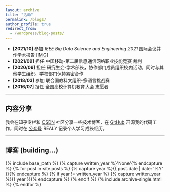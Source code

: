 ```yaml
---
layout: archive
title: "活动"
permalink: /blogs/
author_profile: true
redirect_from:
  - /wordpress/blog-posts/
---
```

<!-- {% if author.googlescholar %}
  You can also find my articles on <u><a href="{{author.googlescholar}}">my Google Scholar profile</a>.</u>
{% endif %}
{% include base_path %}
{% for post in site.publications reversed %}
  {% include archive-single.html %}
{% endfor %} -->



* **[2021/10]** 参加 *IEEE Big Data Science and Engineering 2021* 国际会议并作学术报告 <a href="/images/bigdatase_yy.jpg">[IMG]</a>
* **[2021/09]** 担任 中国移动-第二届信息通信网络职业技能竞赛 裁判
* **[2020/09]** 担任 研究生会-学术部长，协作部门成员组织校内活动，同时与其他学生组织、学校部门保持紧密合作
* **[2018/03]** 参加 联合国教科文组织-多语言挑战赛
* **[2016/07]** 担任 全国高校计算机教育大会 志愿者  
  
------

## 内容分享
我会在知乎专栏和 [CSDN](https://blog.csdn.net/qq_41339564) 社区分享一些技术博客，在 [GitHub](https://github.com/realyao) 开源我的代码工作，同时在 [公众号](https://realyao.gitee.io/gzh) REALY 记录个人学习成长经历。

------

## 博客 (building...)

{% include base_path %}
{% capture written_year %}'None'{% endcapture %}
{% for post in site.posts %}
  {% capture year %}{{ post.date | date: '%Y' }}{% endcapture %}
  {% if year != written_year %}
    {% capture written_year %}{{ year }}{% endcapture %}
  {% endif %}
  {% include archive-single.html %}
{% endfor %}